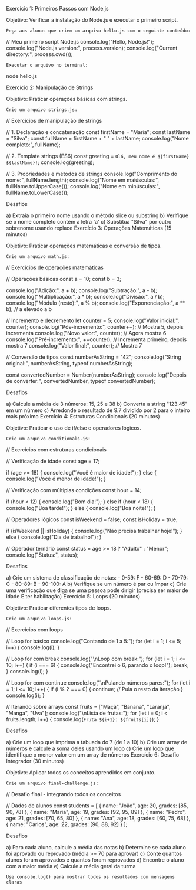 Exercício 1: Primeiros Passos com Node.js

Objetivo: Verificar a instalação do Node.js e executar o primeiro script.

    Peça aos alunos que criem um arquivo hello.js com o seguinte conteúdo:

// Meu primeiro script Node.js
console.log("Hello, Node.js!");
console.log("Node.js version:", process.version);
console.log("Current directory:", process.cwd());

    Executar o arquivo no terminal:

node hello.js

Exercício 2: Manipulação de Strings

Objetivo: Praticar operações básicas com strings.

    Crie um arquivo strings.js:

// Exercícios de manipulação de strings

// 1. Declaração e concatenação
const firstName = "Maria";
const lastName = "Silva";
const fullName = firstName + " " + lastName;
console.log("Nome completo:", fullName);

// 2. Template strings (ES6)
const greeting = `Olá, meu nome é ${firstName} ${lastName}!`;
console.log(greeting);

// 3. Propriedades e métodos de strings
console.log("Comprimento do nome:", fullName.length);
console.log("Nome em maiúsculas:", fullName.toUpperCase());
console.log("Nome em minúsculas:", fullName.toLowerCase());

Desafios

a) Extraia o primeiro nome usando o método slice ou substring
b) Verifique se o nome completo contém a letra 'a'
c) Substitua "Silva" por outro sobrenome usando replace
Exercício 3: Operações Matemáticas (15 minutos)

Objetivo: Praticar operações matemáticas e conversão de tipos.

    Crie um arquivo math.js:

// Exercícios de operações matemáticas

// Operações básicas
const a = 10;
const b = 3;

console.log("Adição:", a + b);
console.log("Subtração:", a - b);
console.log("Multiplicação:", a \* b);
console.log("Divisão:", a / b);
console.log("Módulo (resto):", a % b);
console.log("Exponenciação:", a \*\* b); // a elevado a b

// Incremento e decremento
let counter = 5;
console.log("Valor inicial:", counter);
console.log("Pós-incremento:", counter++); // Mostra 5, depois incrementa
console.log("Novo valor:", counter); // Agora mostra 6
console.log("Pré-incremento:", ++counter); // Incrementa primeiro, depois mostra 7
console.log("Valor final:", counter); // Mostra 7

// Conversão de tipos
const numberAsString = "42";
console.log("String original:", numberAsString, typeof numberAsString);

const convertedNumber = Number(numberAsString);
console.log("Depois de converter:", convertedNumber, typeof convertedNumber);

Desafios

a) Calcule a média de 3 números: 15, 25 e 38
b) Converta a string "123.45" em um número
c) Arredonde o resultado de 9.7 dividido por 2 para o inteiro mais próximo
Exercício 4: Estruturas Condicionais (20 minutos)

Objetivo: Praticar o uso de if/else e operadores lógicos.

    Crie um arquivo conditionals.js:

// Exercícios com estruturas condicionais

// Verificação de idade
const age = 17;

if (age >= 18) {
console.log("Você é maior de idade!");
} else {
console.log("Você é menor de idade!");
}

// Verificação com múltiplas condições
const hour = 14;

if (hour < 12) {
console.log("Bom dia!");
} else if (hour < 18) {
console.log("Boa tarde!");
} else {
console.log("Boa noite!");
}

// Operadores lógicos
const isWeekend = false;
const isHoliday = true;

if (isWeekend || isHoliday) {
console.log("Não precisa trabalhar hoje!");
} else {
console.log("Dia de trabalho!");
}

// Operador ternário
const status = age >= 18 ? "Adulto" : "Menor";
console.log("Status:", status);

Desafios

a) Crie um sistema de classificação de notas: - 0-59: F - 60-69: D - 70-79: C - 80-89: B - 90-100: A
b) Verifique se um número é par ou ímpar
c) Crie uma verificação que diga se uma pessoa pode dirigir (precisa ser maior de idade E ter habilitação)
Exercício 5: Loops (20 minutos)

Objetivo: Praticar diferentes tipos de loops.

    Crie um arquivo loops.js:

// Exercícios com loops

// Loop for básico
console.log("Contando de 1 a 5:");
for (let i = 1; i <= 5; i++) {
console.log(i);
}

// Loop for com break
console.log("\\nLoop com break:");
for (let i = 1; i <= 10; i++) {
if (i === 6) {
console.log("Encontrei o 6, parando o loop!");
break;
}
console.log(i);
}

// Loop for com continue
console.log("\\nPulando números pares:");
for (let i = 1; i <= 10; i++) {
if (i % 2 === 0) {
continue; // Pula o resto da iteração
}
console.log(i);
}

// Iterando sobre arrays
const fruits = ["Maçã", "Banana", "Laranja", "Manga", "Uva"];
console.log("\\nLista de frutas:");
for (let i = 0; i < fruits.length; i++) {
console.log(`Fruta ${i+1}: ${fruits[i]}`);
}

Desafios

a) Crie um loop que imprima a tabuada do 7 (de 1 a 10)
b) Crie um array de números e calcule a soma deles usando um loop
c) Crie um loop que identifique o menor valor em um array de números
Exercício 6: Desafio Integrador (30 minutos)

Objetivo: Aplicar todos os conceitos aprendidos em conjunto.

    Crie um arquivo final-challenge.js:

// Desafio final - integrando todos os conceitos

// Dados de alunos
const students = [
{ name: "João", age: 20, grades: [85, 90, 78] },
{ name: "Maria", age: 19, grades: [92, 95, 89] },
{ name: "Pedro", age: 21, grades: [70, 65, 80] },
{ name: "Ana", age: 18, grades: [60, 75, 68] },
{ name: "Carlos", age: 22, grades: [90, 88, 92] }
];

Desafios

a) Para cada aluno, calcule a média das notas
b) Determine se cada aluno foi aprovado ou reprovado (média >= 70 para aprovar)
c) Conte quantos alunos foram aprovados e quantos foram reprovados
d) Encontre o aluno com a maior média e) Calcule a média geral da turma

    Use console.log() para mostrar todos os resultados com mensagens claras
